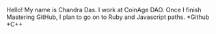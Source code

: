 Hello!  My name is Chandra Das.  I work at CoinAge DAO.
Once I finish Mastering GitHub, I plan to go on to Ruby and Javascript paths.
*Github
*C++
